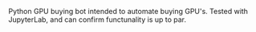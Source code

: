 Python GPU buying bot intended to automate buying GPU's. Tested with JupyterLab, and can confirm functunality is up to par.
